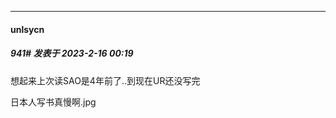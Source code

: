 
*****

####  unlsycn  
##### 941#       发表于 2023-2-16 00:19

想起来上次读SAO是4年前了..到现在UR还没写完

日本人写书真慢啊.jpg

